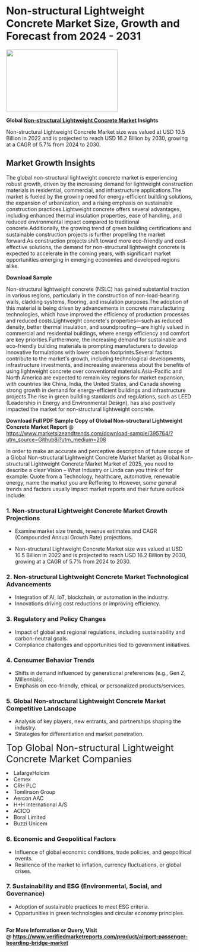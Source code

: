 <H1>Non-structural Lightweight Concrete Market Size, Growth and Forecast from 2024 - 2031</H1><img class="aligncenter size-medium wp-image-584254" src="https://thirdeyenews.in/wp-content/uploads/2024/09/Global-Market-Research-300x168.jpeg" alt="" width="300" height="168" /><p><strong>Global&nbsp;<a href="https://www.marketsizeandtrends.com/download-sample/395764/?utm_source=Github8j?utm_medium=208">Non-structural Lightweight Concrete Market</a> Insights</strong></p><p>Non-structural Lightweight Concrete Market size was valued at USD 10.5 Billion in 2022 and is projected to reach USD 16.2 Billion by 2030, growing at a CAGR of 5.7% from 2024 to 2030.</p><p><h2>Market Growth Insights</h2> <p>The global non-structural lightweight concrete market is experiencing robust growth, driven by the increasing demand for lightweight construction materials in residential, commercial, and infrastructure applications.The market is fueled by the growing need for energy-efficient building solutions, the expansion of urbanization, and a rising emphasis on sustainable construction practices.Lightweight concrete offers several advantages, including enhanced thermal insulation properties, ease of handling, and reduced environmental impact compared to traditional concrete.Additionally, the growing trend of green building certifications and sustainable construction projects is further propelling the market forward.As construction projects shift toward more eco-friendly and cost-effective solutions, the demand for non-structural lightweight concrete is expected to accelerate in the coming years, with significant market opportunities emerging in emerging economies and developed regions alike.</p> <p><strong>Download Sample</strong></p> <p>Non-structural lightweight concrete (NSLC) has gained substantial traction in various regions, particularly in the construction of non-load-bearing walls, cladding systems, flooring, and insulation purposes.The adoption of this material is being driven by advancements in concrete manufacturing technologies, which have improved the efficiency of production processes and reduced costs.Lightweight concrete's properties—such as reduced density, better thermal insulation, and soundproofing—are highly valued in commercial and residential buildings, where energy efficiency and comfort are key priorities.Furthermore, the increasing demand for sustainable and eco-friendly building materials is prompting manufacturers to develop innovative formulations with lower carbon footprints.Several factors contribute to the market's growth, including technological developments, infrastructure investments, and increasing awareness about the benefits of using lightweight concrete over conventional materials.Asia-Pacific and North America are expected to remain key regions for market expansion, with countries like China, India, the United States, and Canada showing strong growth in demand for energy-efficient buildings and infrastructure projects.The rise in green building standards and regulations, such as LEED (Leadership in Energy and Environmental Design), has also positively impacted the market for non-structural lightweight concrete.</p> <p><span class=""><strong>Download Full PDF Sample Copy of Global Non-structural Lightweight Concrete Market Report</strong> @ <a href="https://www.marketsizeandtrends.com/download-sample/395764/?utm_source=Github8j?utm_medium=208" target="_blank">https://www.marketsizeandtrends.com/download-sample/395764/?utm_source=Github8j?utm_medium=208</a></span></p><p>In order to make an accurate and perceptive description of future scope of a Global&nbsp;Non-structural Lightweight Concrete Market Market as Global&nbsp;Non-structural Lightweight Concrete Market Market of 2025, you need to describe a clear Vision &ndash; What Industry or Linda can you think of for example: Quote from a Technology, healthcare, automotive, renewable energy, name the market you are Reffering to.However, some general trends and factors usually impact market reports and their future outlook include:</p><h3>1.&nbsp;<strong>Non-structural Lightweight Concrete Market Growth Projections</strong></h3><ul><li>Examine market size trends, revenue estimates and CAGR (Compounded Annual Growth Rate) projections.</li><li><p>Non-structural Lightweight Concrete Market size was valued at USD 10.5 Billion in 2022 and is projected to reach USD 16.2 Billion by 2030, growing at a CAGR of 5.7% from 2024 to 2030.</p></li></ul><h3>2.&nbsp;<strong>Non-structural Lightweight Concrete Market Technological Advancements</strong></h3><ul><li>Integration of AI, IoT, blockchain, or automation in the industry.</li><li>Innovations driving cost reductions or improving efficiency.</li></ul><h3>3.&nbsp;<strong>Regulatory and Policy Changes</strong></h3><ul><li>Impact of global and regional regulations, including sustainability and carbon-neutral goals.</li><li>Compliance challenges and opportunities tied to government initiatives.</li></ul><h3>4.&nbsp;<strong>Consumer Behavior Trends</strong></h3><ul><li>Shifts in demand influenced by generational preferences (e.g., Gen Z, Millennials).</li><li>Emphasis on eco-friendly, ethical, or personalized products/services.</li></ul><h3>5.&nbsp;<strong>Global Non-structural Lightweight Concrete Market Competitive Landscape</strong></h3><ul><li>Analysis of key players, new entrants, and partnerships shaping the industry.</li><li>Strategies for differentiation and market penetration.</li></ul><p data-pm-slice="1 1 []"><span style="color: inherit; font-family: inherit; font-size: 25px;">Top Global Non-structural Lightweight Concrete Market Companies</span></p><div class="" data-test-id=""><p><li>LafargeHolcim</li><li> Cemex</li><li> CRH PLC</li><li> Tomlinson Group</li><li> Aercon AAC</li><li> H+H International A/S</li><li> ACICO</li><li> Boral Limited</li><li> Buzzi Unicem</li></p></div><h3>6.&nbsp;<strong>Economic and Geopolitical Factors</strong></h3><ul><li>Influence of global economic conditions, trade policies, and geopolitical events.</li><li>Resilience of the market to inflation, currency fluctuations, or global crises.</li></ul><h3>7.&nbsp;<strong>Sustainability and ESG (Environmental, Social, and Governance)</strong></h3><ul><li>Adoption of sustainable practices to meet ESG criteria.</li><li>Opportunities in green technologies and circular economy principles.</li></ul><h2><strong style="font-size: 14px;">For More Information or Query, Visit @&nbsp;</strong><a style="background-color: #ffffff; font-size: 14px;" href="https://www.marketsizeandtrends.com/report/non-structural-lightweight-concrete-market/" target="_blank">https://www.verifiedmarketreports.com/product/airport-passenger-boarding-bridge-market</a></h2>